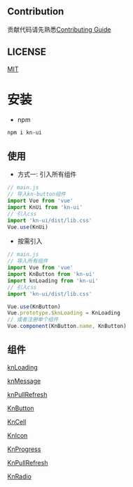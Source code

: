 ## Contribution

贡献代码请先熟悉[Contributing Guide](./wikis/contributing.md)

## LICENSE

[MIT](https://zh.wikipedia.org/wiki/MIT%E8%A8%B1%E5%8F%AF%E8%AD%89)

# 安装

- npm

```bash
npm i kn-ui
```

## 使用

- 方式一: 引入所有组件

```js
// main.js
// 导入kn-button组件
import Vue from 'vue'
import KnUi from 'kn-ui'
// 引入css
import 'kn-ui/dist/lib.css'
Vue.use(KnUi)
```

- 按需引入

```js
// main.js
// 导入所有组件
import Vue from 'vue'
import KnButton from 'kn-ui'
import knLoading from 'kn-ui'
// 引入css
import 'kn-ui/dist/lib.css'

Vue.use(KnButton)
Vue.prototype.$knLoading = KnLoading
// 或者注册单个组件
Vue.component(KnButton.name, KnButton)
```

## 组件

[knLoading](./packages/loading/zh-CN.md)

[knMessage](./packages/message/zh-CN.md)

[knPullRefresh](./packages/pullRefresh/zh-CN.md)

[KnButton](./packages/button/zh-CN.md)

[KnCell](./packages/cell/zh-CN.md)

[KnIcon](./packages/icon/zh-CN.md)

[KnProgress](./packages/progress/zh-CN.md)

[KnPullRefresh](./packages/pullRefresh/zh-CN.md)

[KnRadio](./packages/radio/zh-CN.md)
